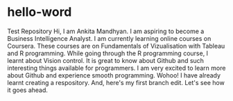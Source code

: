 # hello-word
Test Repository
Hi, I am Ankita Mandhyan. I am aspiring to become a Business Intelligence Analyst. I am currently learning online courses on Coursera. These courses are on Fundamentals of Vizualisation with Tableau and R programming. While going through the R programming course, I learnt about Vision control. It is great to know about Github and such interesting things available for programmers. I am very excited to learn more about Github and experience smooth programming.
Wohoo!
I have already learnt creating a respository. And,  here's my first branch edit. 
Let's see how it goes ahead.
